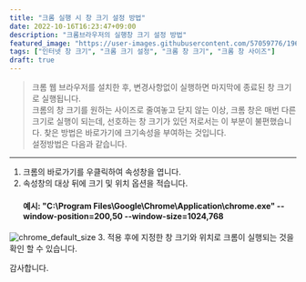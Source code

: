 ```yaml
---
title: "크롬 실행 시 창 크기 설정 방법"
date: 2022-10-16T16:23:47+09:00
description: "크롬브라우저의 실행창 크기 설정 방법"
featured_image: "https://user-images.githubusercontent.com/57059776/196023766-6da3739d-9223-43af-acae-67e4be1dd1e8.jpg"
tags: ["인터넷 창 크기", "크롬 크기 설정", "크롬 창 크기", "크롬 창 사이즈"]
draft: true
---
```


>크롬 웹 브라우저를 설치한 후, 변경사항없이 실행하면 마지막에 종료된 창 크기로 실행됩니다.   
>크롬의 창 크기를 원하는 사이즈로 줄여놓고 닫지 않는 이상, 크롬 창은 매번 다른 크기로 실행이 되는데, 선호하는 창 크기가 있던 저로서는 이 부분이 불편했습니다.
>찾은 방법은 바로가기에 크기속성을 부여하는 것입니다.      
>설정방법은 다음과 같습니다.   

---
1. 크롬의 바로가기를 우클릭하여 속성창을 엽니다.
2. 속성창의 대상 뒤에 크기 및 위치 옵션을 적습니다.   
	#### 예시: "C:\Program Files\Google\Chrome\Application\chrome.exe" --window-position=200,50 --window-size=1024,768   
![chrome_default_size](https://user-images.githubusercontent.com/57059776/196024454-1c7518d6-ea74-4d28-ad78-c00bd7a7315e.png)
3. 적용 후에 지정한 창 크기와 위치로 크롬이 실행되는 것을 확인 할 수 있습니다.

감사합니다.
